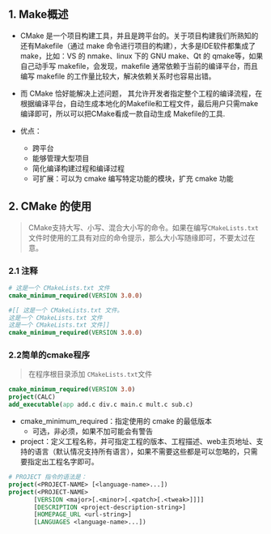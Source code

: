 ## 1. Make概述

+ CMake 是一个项目构建工具，并且是跨平台的。关于项目构建我们所熟知的还有Makefile（通过 make 命令进行项目的构建），大多是IDE软件都集成了make，比如：VS 的 nmake、linux 下的 GNU make、Qt 的 qmake等，如果自己动手写 makefile，会发现，makefile 通常依赖于当前的编译平台，而且编写 makefile 的工作量比较大，解决依赖关系时也容易出错。

+ 而 CMake 恰好能解决上述问题， 其允许开发者指定整个工程的编译流程，在根据编译平台，自动生成本地化的Makefile和工程文件，最后用户只需make编译即可，所以可以把CMake看成一款自动生成 Makefile的工具.
+ 优点：

  + 跨平台
  + 能够管理大型项目
  + 简化编译构建过程和编译过程
  + 可扩展：可以为 cmake 编写特定功能的模块，扩充 cmake 功能

## 2. CMake 的使用

> CMake支持大写、小写、混合大小写的命令。如果在编写`CMakeLists.txt`文件时使用的工具有对应的命令提示，那么大小写随缘即可，不要太过在意。

### 2.1 注释

```cmake
# 这是一个 CMakeLists.txt 文件
cmake_minimum_required(VERSION 3.0.0)

#[[ 这是一个 CMakeLists.txt 文件。
这是一个 CMakeLists.txt 文件
这是一个 CMakeLists.txt 文件]]
cmake_minimum_required(VERSION 3.0.0)
```

### 2.2简单的cmake程序

> 在程序根目录添加 `CMakeLists.txt`文件

```cmake
cmake_minimum_required(VERSION 3.0)
project(CALC)
add_executable(app add.c div.c main.c mult.c sub.c)
```

+ cmake_minimum_required：指定使用的 cmake 的最低版本
  + 可选，非必须，如果不加可能会有警告
+ project：定义工程名称，并可指定工程的版本、工程描述、web主页地址、支持的语言（默认情况支持所有语言），如果不需要这些都是可以忽略的，只需要指定出工程名字即可。

```cmake
# PROJECT 指令的语法是：
project(<PROJECT-NAME> [<language-name>...])
project(<PROJECT-NAME>
       [VERSION <major>[.<minor>[.<patch>[.<tweak>]]]]
       [DESCRIPTION <project-description-string>]
       [HOMEPAGE_URL <url-string>]
       [LANGUAGES <language-name>...])
```

